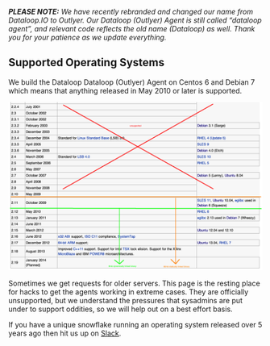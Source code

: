 _**PLEASE NOTE:** We have recently rebranded and changed our name from Dataloop.IO to Outlyer. Our Dataloop (Outlyer) Agent is still called “dataloop agent”, and relevant code reflects the old name (Dataloop) as well. Thank you for your patience as we update everything._

## Supported Operating Systems

We build the Dataloop Dataloop (Outlyer) Agent on Centos 6 and Debian 7 which means that anything released in May 2010 or later is supported.

![Supported OS](/img/agent_binary_support.png)

Sometimes we get requests for older servers. This page is the resting place for hacks to get the agents working in extreme cases. They are officially unsupported, but we understand the pressures that sysadmins are put under to support oddities, so we will help out on a best effort basis.

If you have a unique snowflake running an operating system released over 5 years ago then hit us up on [Slack](https://slack.outlyer.com/).
